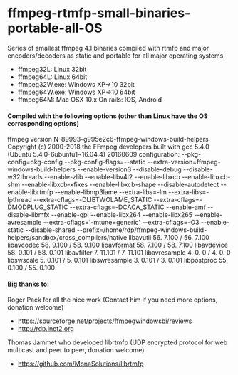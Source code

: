 # ffmpeg-rtmfp-small-binaries-portable-all-OS
Series of smallest ffmpeg 4.1 binaries compiled with rtmfp and major encoders/decoders
as static and portable for all major operating systems

- ffmpeg32L:      Linux 32bit
- ffmpeg64L:      Linux 64bit
- ffmpeg32W.exe:  Windows XP->10 32bit
- ffmpeg64W.exe:  Windows XP->10 64bit
- ffmpeg64M:      Mac OSX 10.x
On rails: IOS, Android

#### Compiled with the following options (other than Linux have the OS corresponding options)
ffmpeg version N-89993-g995e2c6-ffmpeg-windows-build-helpers Copyright (c) 2000-2018 the FFmpeg developers
  built with gcc 5.4.0 (Ubuntu 5.4.0-6ubuntu1~16.04.4) 20160609
  configuration: 
  --pkg-config=pkg-config --pkg-config-flags=--static --extra-version=ffmpeg-windows-build-helpers --enable-version3 
  --disable-debug --disable-w32threads --enable-zlib --enable-libv4l2 --enable-libxcb --enable-libxcb-shm --enable-libxcb-xfixes
  --enable-libxcb-shape --disable-autodetect --enable-librtmfp --enable-libmp3lame --extra-libs=-lm --extra-libs=-lpthread 
  --extra-cflags=-DLIBTWOLAME_STATIC --extra-cflags=-DMODPLUG_STATIC --extra-cflags=-DCACA_STATIC --enable-amf 
  --disable-libmfx --enable-gpl --enable-libx264 --enable-libx265 --enable-avresample --extra-cflags='-mtune=generic' 
  --extra-cflags=-O3 --enable-static --disable-shared 
  --prefix=/home/rdp/ffmpeg-windows-build-helpers/sandbox/cross_compilers/native
  libavutil      56.  7.100 / 56.  7.100
  libavcodec     58.  9.100 / 58.  9.100
  libavformat    58.  7.100 / 58.  7.100
  libavdevice    58.  0.101 / 58.  0.101
  libavfilter     7. 11.101 /  7. 11.101
  libavresample   4.  0.  0 /  4.  0.  0
  libswscale      5.  0.101 /  5.  0.101
  libswresample   3.  0.101 /  3.  0.101
  libpostproc    55.  0.100 / 55.  0.100

#### Big thanks to:

Roger Pack for all the nice work (Contact him if you need more options, donation welcome)
- https://sourceforge.net/projects/ffmpegwindowsbi/reviews
- http://rdp.inet2.org

Thomas Jammet who developed librtmfp (UDP encrypted protocol for web multicast and peer to peer, donation welcome)
- https://github.com/MonaSolutions/librtmfp
